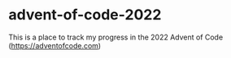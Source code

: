# advent-of-code-2022

This is a place to track my progress in the 2022 Advent of Code (https://adventofcode.com)